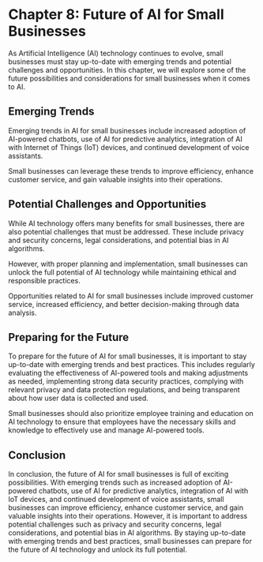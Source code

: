 Chapter 8: Future of AI for Small Businesses
============================================

As Artificial Intelligence (AI) technology continues to evolve, small businesses must stay up-to-date with emerging trends and potential challenges and opportunities. In this chapter, we will explore some of the future possibilities and considerations for small businesses when it comes to AI.

Emerging Trends
---------------

Emerging trends in AI for small businesses include increased adoption of AI-powered chatbots, use of AI for predictive analytics, integration of AI with Internet of Things (IoT) devices, and continued development of voice assistants.

Small businesses can leverage these trends to improve efficiency, enhance customer service, and gain valuable insights into their operations.

Potential Challenges and Opportunities
--------------------------------------

While AI technology offers many benefits for small businesses, there are also potential challenges that must be addressed. These include privacy and security concerns, legal considerations, and potential bias in AI algorithms.

However, with proper planning and implementation, small businesses can unlock the full potential of AI technology while maintaining ethical and responsible practices.

Opportunities related to AI for small businesses include improved customer service, increased efficiency, and better decision-making through data analysis.

Preparing for the Future
------------------------

To prepare for the future of AI for small businesses, it is important to stay up-to-date with emerging trends and best practices. This includes regularly evaluating the effectiveness of AI-powered tools and making adjustments as needed, implementing strong data security practices, complying with relevant privacy and data protection regulations, and being transparent about how user data is collected and used.

Small businesses should also prioritize employee training and education on AI technology to ensure that employees have the necessary skills and knowledge to effectively use and manage AI-powered tools.

Conclusion
----------

In conclusion, the future of AI for small businesses is full of exciting possibilities. With emerging trends such as increased adoption of AI-powered chatbots, use of AI for predictive analytics, integration of AI with IoT devices, and continued development of voice assistants, small businesses can improve efficiency, enhance customer service, and gain valuable insights into their operations. However, it is important to address potential challenges such as privacy and security concerns, legal considerations, and potential bias in AI algorithms. By staying up-to-date with emerging trends and best practices, small businesses can prepare for the future of AI technology and unlock its full potential.
